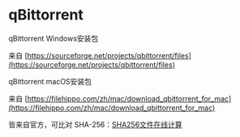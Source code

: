 # qBittorrent

qBittorrent Windows安装包

来自 [https://sourceforge.net/projects/qbittorrent/files](https://sourceforge.net/projects/qbittorrent/files)

qBittorrent macOS安装包

来自 [https://filehippo.com/zh/mac/download_qbittorrent_for_mac](https://filehippo.com/zh/mac/download_qbittorrent_for_mac)

皆来自官方，可比对 SHA-256：[SHA256文件在线计算](https://www.strerr.com/cn/sha256_file.html)